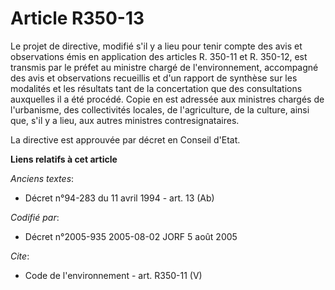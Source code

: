 # Article R350-13

Le projet de directive, modifié s'il y a lieu pour tenir compte des avis et observations émis en application des articles R.
350-11 et R. 350-12, est transmis par le préfet au ministre chargé de l'environnement, accompagné des avis et observations
recueillis et d'un rapport de synthèse sur les modalités et les résultats tant de la concertation que des consultations
auxquelles il a été procédé. Copie en est adressée aux ministres chargés de l'urbanisme, des collectivités locales, de
l'agriculture, de la culture, ainsi que, s'il y a lieu, aux autres ministres contresignataires. 

La directive est approuvée par décret en Conseil d'Etat.

**Liens relatifs à cet article**

_Anciens textes_:

  - Décret n°94-283 du 11 avril 1994 - art. 13 (Ab)

_Codifié par_:

  - Décret n°2005-935 2005-08-02 JORF 5 août 2005

_Cite_:

  - Code de l'environnement - art. R350-11 (V)
